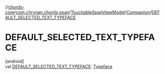 //[chords-core](../../../../index.md)/[com.chrynan.chords.span](../../index.md)/[TouchableSpanViewModel](../index.md)/[Companion](index.md)/[DEFAULT_SELECTED_TEXT_TYPEFACE](-d-e-f-a-u-l-t_-s-e-l-e-c-t-e-d_-t-e-x-t_-t-y-p-e-f-a-c-e.md)

# DEFAULT_SELECTED_TEXT_TYPEFACE

[android]\
val [DEFAULT_SELECTED_TEXT_TYPEFACE](-d-e-f-a-u-l-t_-s-e-l-e-c-t-e-d_-t-e-x-t_-t-y-p-e-f-a-c-e.md): [Typeface](https://developer.android.com/reference/kotlin/android/graphics/Typeface.html)
